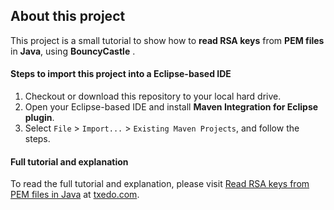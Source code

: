 About this project
------
This project is a small tutorial to show how to **read RSA keys** from **PEM files** in **Java**, using **BouncyCastle** .

#### Steps to import this project into a Eclipse-based IDE
1. Checkout or download this repository to your local hard drive.
2. Open your Eclipse-based IDE and install **Maven Integration for Eclipse plugin**.
3. Select `File` > `Import...` > `Existing Maven Projects`, and follow the steps.

#### Full tutorial and explanation
To read the full tutorial and explanation, please visit [Read RSA keys from PEM files in Java][1] at [txedo.com][2].

  [1]: https://www.txedo.com/blog/java-read-rsa-keys-pem-file/
  [2]: https://www.txedo.com
  
